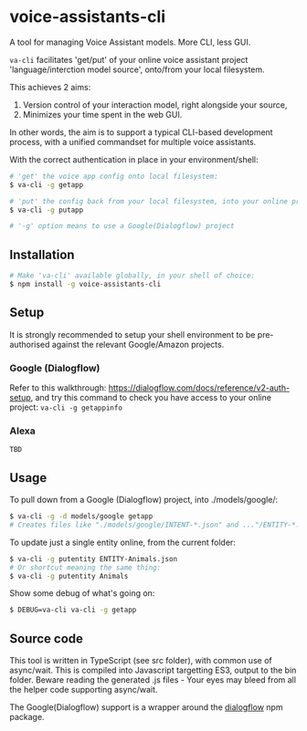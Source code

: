 # voice-assistants-cli
A tool for managing Voice Assistant models. More CLI, less GUI.

`va-cli` facilitates 'get/put' of your online voice assistant project 'language/interction model source', onto/from your local filesystem.

This achieves 2 aims:
1. Version control of your interaction model, right alongside your source,
2. Minimizes your time spent in the web GUI.

In other words, the aim is to support a typical CLI-based development process, with a unified commandset for multiple voice assistants.

With the correct authentication in place in your environment/shell:

```sh
# 'get' the voice app config onto local filesystem:
$ va-cli -g getapp

# 'put' the config back from your local filesystem, into your online project:
$ va-cli -g putapp

# '-g' option means to use a Google(Dialogflow) project
```
## Installation
```sh
# Make 'va-cli' available globally, in your shell of choice:
$ npm install -g voice-assistants-cli
```

## Setup
It is strongly recommended to setup your shell environment to be pre-authorised against the relevant Google/Amazon projects.

### Google (Dialogflow)
Refer to this walkthrough: https://dialogflow.com/docs/reference/v2-auth-setup, and try this command to check you have access to your online project: `va-cli -g getappinfo`

### Alexa
    TBD


## Usage
To pull down from a Google (Dialogflow) project, into ./models/google/:
```sh
$ va-cli -g -d models/google getapp
# Creates files like "./models/google/INTENT-*.json" and ..."/ENTITY-*.json"
```
To update just a single entity online, from the current folder:
```sh
$ va-cli -g putentity ENTITY-Animals.json
# Or shortcut meaning the same thing:
$ va-cli -g putentity Animals
```

Show some debug of what's going on:
```sh
$ DEBUG=va-cli va-cli -g getapp
```

## Source code
This tool is written in TypeScript (see src folder), with common use of async/wait. This is compiled into Javascript targetting ES3, output to the bin folder. Beware reading the generated .js files - Your eyes may bleed from all the helper code supporting async/wait.

The Google(Dialogflow) support is a wrapper around the [dialogflow](https://www.npmjs.com/package/dialogflow) npm package.